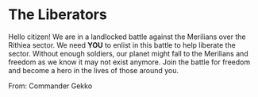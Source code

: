 # The Liberators

Hello citizen! We are in a landlocked battle against the Merilians over the Rithiea sector. We need **YOU** to enlist in this battle to help liberate the sector. Without enough soldiers, our planet might fall to the Merilians and freedom as we know it may not exist anymore. Join the battle for freedom and become a hero in the lives of those around you.

From: Commander Gekko
